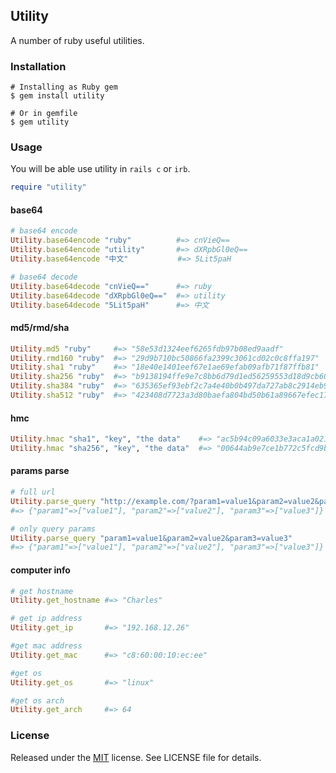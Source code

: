 ## Utility ##

A number of ruby useful utilities.


### Installation ###
    # Installing as Ruby gem
    $ gem install utility

    # Or in gemfile
    $ gem utility

### Usage ###
You will be able use utility in `rails c` or `irb`.

```ruby
require "utility"
```

#### base64 ####
```ruby
# base64 encode
Utility.base64encode "ruby"          #=> cnVieQ==
Utility.base64encode "utility"       #=> dXRpbGl0eQ==
Utility.base64encode "中文"           #=> 5Lit5paH

# base64 decode
Utility.base64decode "cnVieQ=="      #=> ruby
Utility.base64decode "dXRpbGl0eQ=="  #=> utility
Utility.base64decode "5Lit5paH"      #=> 中文
```

#### md5/rmd/sha ####
```ruby
Utility.md5 "ruby"     #=> "58e53d1324eef6265fdb97b08ed9aadf"
Utility.rmd160 "ruby"  #=> "29d9b710bc50866fa2399c3061cd02c0c8ffa197"
Utility.sha1 "ruby"    #=> "18e40e1401eef67e1ae69efab09afb71f87ffb81"
Utility.sha256 "ruby"  #=> "b9138194ffe9e7c8bb6d79d1ed56259553d18d9cb60b66e3ba5aa2e5b078055a"
Utility.sha384 "ruby"  #=> "635365ef93ebf2c7a4e40b0b497da727ab8c2914eb9f052e6be40476f95d3daf44786790f5f0e843fab419b43022e069"
Utility.sha512 "ruby"  #=> "423408d7723a3d80baefa804bd50b61a89667efec1713386a7b8efe28e5d13968307a908778cad210d7aa2dfe7db9a2aa86895f9fc1eeefcc99814310b207a6b"
```

#### hmc ####
```ruby
Utility.hmac "sha1", "key", "the data"    #=> "ac5b94c09a6033e3aca1a02116ebf48722b155e0"
Utility.hmac "sha256", "key", "the data"  #=> "00644ab9e7ce1b772c5fcd9b460b1a4fa78de4a55c162590ac506f2f76d62a40"
```

#### params parse ####
```ruby
# full url
Utility.parse_query "http://example.com/?param1=value1&param2=value2&param3=value3"
#=> {"param1"=>["value1"], "param2"=>["value2"], "param3"=>["value3"]}

# only query params
Utility.parse_query "param1=value1&param2=value2&param3=value3"
#=> {"param1"=>["value1"], "param2"=>["value2"], "param3"=>["value3"]}
```
#### computer info ####
```ruby
# get hostname
Utility.get_hostname #=> "Charles"

# get ip address
Utility.get_ip       #=> "192.168.12.26"

#get mac address
Utility.get_mac      #=> "c8:60:00:10:ec:ee"

#get os
Utility.get_os       #=> "linux"

#get os arch
Utility.get_arch     #=> 64
```

### License ###
Released under the [MIT](http://opensource.org/licenses/MIT) license. See LICENSE file for details.
